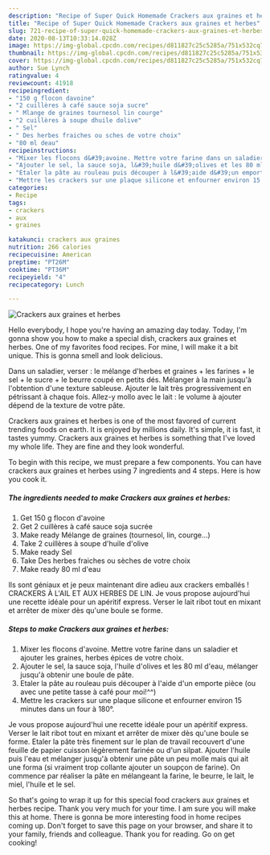 ```yaml
---
description: "Recipe of Super Quick Homemade Crackers aux graines et herbes"
title: "Recipe of Super Quick Homemade Crackers aux graines et herbes"
slug: 721-recipe-of-super-quick-homemade-crackers-aux-graines-et-herbes
date: 2020-08-13T10:33:14.028Z
image: https://img-global.cpcdn.com/recipes/d811827c25c5285a/751x532cq70/crackers-aux-graines-et-herbes-photo-principale-de-la-recette.jpg
thumbnail: https://img-global.cpcdn.com/recipes/d811827c25c5285a/751x532cq70/crackers-aux-graines-et-herbes-photo-principale-de-la-recette.jpg
cover: https://img-global.cpcdn.com/recipes/d811827c25c5285a/751x532cq70/crackers-aux-graines-et-herbes-photo-principale-de-la-recette.jpg
author: Sue Lynch
ratingvalue: 4
reviewcount: 41918
recipeingredient:
- "150 g flocon davoine"
- "2 cuillères à café sauce soja sucre"
- " Mlange de graines tournesol lin courge"
- "2 cuillères à soupe dhuile dolive"
- " Sel"
- " Des herbes fraiches ou sches de votre choix"
- "80 ml deau"
recipeinstructions:
- "Mixer les flocons d&#39;avoine. Mettre votre farine dans un saladier et ajouter les graines, herbes épices de votre choix."
- "Ajouter le sel, la sauce soja, l&#39;huile d&#39;olives et les 80 ml d&#39;eau, mélanger jusqu&#39;à obtenir une boule de pâte."
- "Etaler la pâte au rouleau puis découper à l&#39;aide d&#39;un emporte pièce (ou avec une petite tasse à café pour moi!^^)"
- "Mettre les crackers sur une plaque silicone et enfourner environ 15 minutes dans un four à 180°."
categories:
- Recipe
tags:
- crackers
- aux
- graines

katakunci: crackers aux graines 
nutrition: 266 calories
recipecuisine: American
preptime: "PT26M"
cooktime: "PT36M"
recipeyield: "4"
recipecategory: Lunch

---
```



![Crackers aux graines et herbes](https://img-global.cpcdn.com/recipes/d811827c25c5285a/751x532cq70/crackers-aux-graines-et-herbes-photo-principale-de-la-recette.jpg)

Hello everybody, I hope you're having an amazing day today. Today, I'm gonna show you how to make a special dish, crackers aux graines et herbes. One of my favorites food recipes. For mine, I will make it a bit unique. This is gonna smell and look delicious.

Dans un saladier, verser : le mélange d&#39;herbes et graines + les farines + le sel + le sucre + le beurre coupé en petits dés. Mélanger à la main jusqu&#39;à l&#39;obtention d&#39;une texture sableuse. Ajouter le lait très progressivement en pétrissant à chaque fois. Allez-y mollo avec le lait : le volume à ajouter dépend de la texture de votre pâte.

Crackers aux graines et herbes is one of the most favored of current trending foods on earth. It is enjoyed by millions daily. It's simple, it is fast, it tastes yummy. Crackers aux graines et herbes is something that I've loved my whole life. They are fine and they look wonderful.


To begin with this recipe, we must prepare a few components. You can have crackers aux graines et herbes using 7 ingredients and 4 steps. Here is how you cook it.

<!--inarticleads1-->

##### The ingredients needed to make Crackers aux graines et herbes:

1. Get 150 g flocon d&#39;avoine
1. Get 2 cuillères à café sauce soja sucrée
1. Make ready  Mélange de graines (tournesol, lin, courge...)
1. Take 2 cuillères à soupe d&#39;huile d&#39;olive
1. Make ready  Sel
1. Take  Des herbes fraiches ou sèches de votre choix
1. Make ready 80 ml d&#39;eau


Ils sont géniaux et je peux maintenant dire adieu aux crackers emballés ! CRACKERS À L&#39;AIL ET AUX HERBES DE LIN. Je vous propose aujourd&#39;hui une recette idéale pour un apéritif express. Verser le lait ribot tout en mixant et arrêter de mixer dès qu&#39;une boule se forme. 

<!--inarticleads2-->

##### Steps to make Crackers aux graines et herbes:

1. Mixer les flocons d&#39;avoine. Mettre votre farine dans un saladier et ajouter les graines, herbes épices de votre choix.
1. Ajouter le sel, la sauce soja, l&#39;huile d&#39;olives et les 80 ml d&#39;eau, mélanger jusqu&#39;à obtenir une boule de pâte.
1. Etaler la pâte au rouleau puis découper à l&#39;aide d&#39;un emporte pièce (ou avec une petite tasse à café pour moi!^^)
1. Mettre les crackers sur une plaque silicone et enfourner environ 15 minutes dans un four à 180°.


Je vous propose aujourd&#39;hui une recette idéale pour un apéritif express. Verser le lait ribot tout en mixant et arrêter de mixer dès qu&#39;une boule se forme. Etaler la pâte très finement sur le plan de travail recouvert d&#39;une feuille de papier cuisson légèrement farinée ou d&#39;un silpat. Ajouter l&#39;huile puis l&#39;eau et mélanger jusqu&#39;à obtenir une pâte un peu molle mais qui ait une forma (si vraiment trop collante ajouter un soupçon de farine). On commence par réaliser la pâte en mélangeant la farine, le beurre, le lait, le miel, l&#39;huile et le sel. 

So that's going to wrap it up for this special food crackers aux graines et herbes recipe. Thank you very much for your time. I am sure you will make this at home. There is gonna be more interesting food in home recipes coming up. Don't forget to save this page on your browser, and share it to your family, friends and colleague. Thank you for reading. Go on get cooking!
